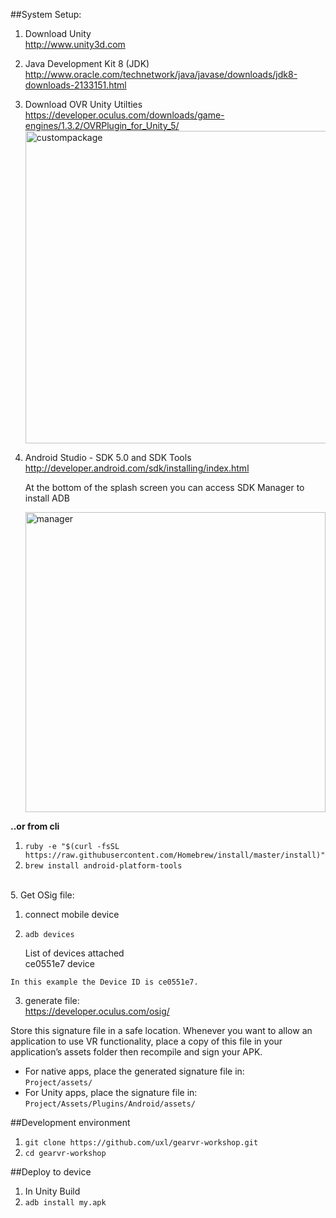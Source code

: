 ##System Setup:

1. Download Unity  
http://www.unity3d.com  
2. Java Development Kit 8 (JDK)  
http://www.oracle.com/technetwork/java/javase/downloads/jdk8-downloads-2133151.html  
3. Download OVR Unity Utilties  
https://developer.oculus.com/downloads/game-engines/1.3.2/OVRPlugin_for_Unity_5/
	<img width="500" alt="custompackage" src="https://cloud.githubusercontent.com/assets/2991299/15237116/360b6f24-1899-11e6-9922-7171c3094d9f.png">

4. Android Studio - SDK 5.0 and SDK Tools
http://developer.android.com/sdk/installing/index.html

	At the bottom of the splash screen you can access SDK Manager to install ADB  
  
	<img width="480" alt="manager" src="https://cloud.githubusercontent.com/assets/2991299/15237258/4db15cc8-189a-11e6-815d-3ecaf5e2e54b.png">

**..or from cli**

  1. `ruby -e "$(curl -fsSL https://raw.githubusercontent.com/Homebrew/install/master/install)"`
  2. `brew install android-platform-tools`  
  
<BR>
5. Get OSig file:  

  1. connect mobile device  
  2. `adb devices`  
  
  		List of devices attached  
    	ce0551e7 device
    
	In this example the Device ID is ce0551e7.
	
  3. generate file:   
https://developer.oculus.com/osig/


Store this signature file in a safe location. Whenever you want to allow an application to use VR functionality, place a copy of this file in your application’s assets folder then recompile and sign your APK.

   - For native apps, place the generated signature file in:  
    `Project/assets/`  
   - For Unity apps, place the signature file in:   
    `Project/Assets/Plugins/Android/assets/`

##Development environment

1. `git clone https://github.com/uxl/gearvr-workshop.git`
2. `cd gearvr-workshop`

##Deploy to device
1. In Unity Build
2. `adb install my.apk`

